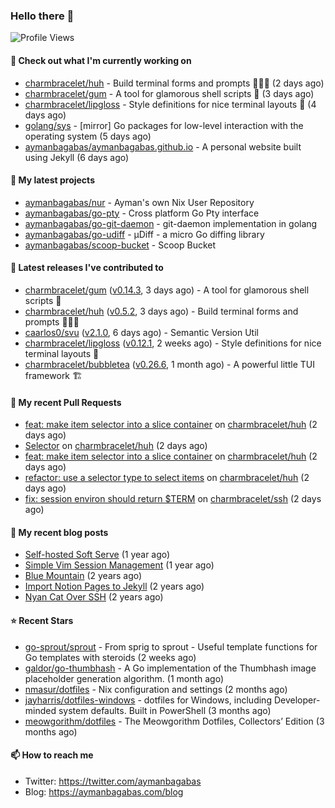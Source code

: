 ### Hello there 👋

![Profile Views](https://komarev.com/ghpvc/?username=aymanbagabas&label=PROFILE+VIEWS)

#### 👷 Check out what I'm currently working on

- [charmbracelet/huh](https://github.com/charmbracelet/huh) - Build terminal forms and prompts 🤷🏻‍♀️ (2 days ago)
- [charmbracelet/gum](https://github.com/charmbracelet/gum) - A tool for glamorous shell scripts 🎀 (3 days ago)
- [charmbracelet/lipgloss](https://github.com/charmbracelet/lipgloss) - Style definitions for nice terminal layouts 👄 (4 days ago)
- [golang/sys](https://github.com/golang/sys) - [mirror] Go packages for low-level interaction with the operating system (5 days ago)
- [aymanbagabas/aymanbagabas.github.io](https://github.com/aymanbagabas/aymanbagabas.github.io) - A personal website built using Jekyll (6 days ago)

#### 🌱 My latest projects

- [aymanbagabas/nur](https://github.com/aymanbagabas/nur) - Ayman&#39;s own Nix User Repository
- [aymanbagabas/go-pty](https://github.com/aymanbagabas/go-pty) - Cross platform Go Pty interface
- [aymanbagabas/go-git-daemon](https://github.com/aymanbagabas/go-git-daemon) - git-daemon implementation in golang
- [aymanbagabas/go-udiff](https://github.com/aymanbagabas/go-udiff) - µDiff - a micro Go diffing library
- [aymanbagabas/scoop-bucket](https://github.com/aymanbagabas/scoop-bucket) - Scoop Bucket

#### 🔭 Latest releases I've contributed to

- [charmbracelet/gum](https://github.com/charmbracelet/gum) ([v0.14.3](https://github.com/charmbracelet/gum/releases/tag/v0.14.3), 3 days ago) - A tool for glamorous shell scripts 🎀
- [charmbracelet/huh](https://github.com/charmbracelet/huh) ([v0.5.2](https://github.com/charmbracelet/huh/releases/tag/v0.5.2), 3 days ago) - Build terminal forms and prompts 🤷🏻‍♀️
- [caarlos0/svu](https://github.com/caarlos0/svu) ([v2.1.0](https://github.com/caarlos0/svu/releases/tag/v2.1.0), 6 days ago) - Semantic Version Util
- [charmbracelet/lipgloss](https://github.com/charmbracelet/lipgloss) ([v0.12.1](https://github.com/charmbracelet/lipgloss/releases/tag/v0.12.1), 2 weeks ago) - Style definitions for nice terminal layouts 👄
- [charmbracelet/bubbletea](https://github.com/charmbracelet/bubbletea) ([v0.26.6](https://github.com/charmbracelet/bubbletea/releases/tag/v0.26.6), 1 month ago) - A powerful little TUI framework 🏗

#### 🔨 My recent Pull Requests

- [feat: make item selector into a slice container](https://github.com/charmbracelet/huh/pull/334) on [charmbracelet/huh](https://github.com/charmbracelet/huh) (2 days ago)
- [Selector](https://github.com/charmbracelet/huh/pull/333) on [charmbracelet/huh](https://github.com/charmbracelet/huh) (2 days ago)
- [feat: make item selector into a slice container](https://github.com/charmbracelet/huh/pull/329) on [charmbracelet/huh](https://github.com/charmbracelet/huh) (2 days ago)
- [refactor: use a selector type to select items](https://github.com/charmbracelet/huh/pull/328) on [charmbracelet/huh](https://github.com/charmbracelet/huh) (2 days ago)
- [fix: session environ should return $TERM](https://github.com/charmbracelet/ssh/pull/31) on [charmbracelet/ssh](https://github.com/charmbracelet/ssh) (2 days ago)

#### 📜 My recent blog posts

- [Self-hosted Soft Serve](https://aymanbagabas.com/blog/2023/04/28/self-hosted-soft-serve.html) (1 year ago)
- [Simple Vim Session Management](https://aymanbagabas.com/blog/2023/04/13/simple-vim-session-management.html) (1 year ago)
- [Blue Mountain](https://aymanbagabas.com/blog/2022/06/02/blue-mountain.html) (2 years ago)
- [Import Notion Pages to Jekyll](https://aymanbagabas.com/blog/2022/03/29/import-notion-pages-to-jekyll.html) (2 years ago)
- [Nyan Cat Over SSH](https://aymanbagabas.com/blog/2022/03/25/nyan-cat-over-ssh.html) (2 years ago)

#### ⭐ Recent Stars

- [go-sprout/sprout](https://github.com/go-sprout/sprout) - From sprig to sprout - Useful template functions for Go templates with steroids (2 weeks ago)
- [galdor/go-thumbhash](https://github.com/galdor/go-thumbhash) - A Go implementation of the Thumbhash image placeholder generation algorithm. (1 month ago)
- [nmasur/dotfiles](https://github.com/nmasur/dotfiles) - Nix configuration and settings (2 months ago)
- [jayharris/dotfiles-windows](https://github.com/jayharris/dotfiles-windows) - dotfiles for Windows, including Developer-minded system defaults. Built in PowerShell (3 months ago)
- [meowgorithm/dotfiles](https://github.com/meowgorithm/dotfiles) - The Meowgorithm Dotfiles, Collectors’ Edition (3 months ago)

#### 📫 How to reach me

- Twitter: https://twitter.com/aymanbagabas
- Blog: https://aymanbagabas.com/blog
